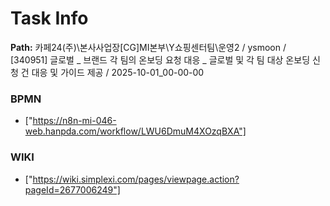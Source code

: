 # Task Info

**Path:** 카페24(주)\본사사업장\[CG]MI본부\Y쇼핑센터팀\운영2 / ysmoon / [340951] 글로벌 _ 브랜드 각 팀의 온보딩 요청 대응 _ 글로벌 및 각 팀 대상 온보딩 신청 건 대응 및 가이드 제공 / 2025-10-01_00-00-00

### BPMN
- ["https://n8n-mi-046-web.hanpda.com/workflow/LWU6DmuM4XOzqBXA"]

### WIKI
- ["https://wiki.simplexi.com/pages/viewpage.action?pageId=2677006249"]

